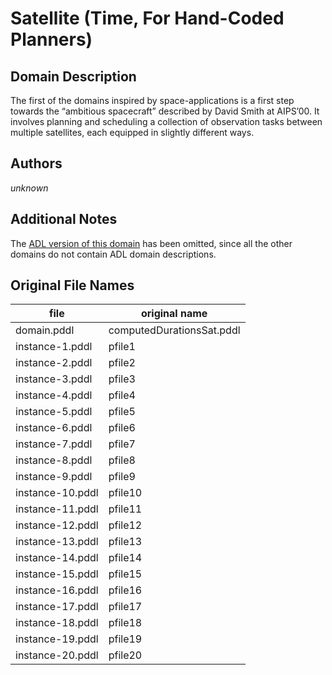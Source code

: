 # Satellite (Time, For Hand-Coded Planners)

## Domain Description

The first of the domains inspired by space-applications is a first step towards the “ambitious spacecraft” described by David Smith at AIPS’00.
It involves planning and scheduling a collection of observation tasks between multiple satellites, each equipped in slightly different ways.

## Authors

*unknown*

## Additional Notes

The [ADL version of this domain][1] has been omitted, since all the other domains do not contain ADL domain descriptions.

## Original File Names

| file             | original name             |
|------------------|---------------------------|
| domain.pddl      | computedDurationsSat.pddl |
| instance-1.pddl  | pfile1                    |
| instance-2.pddl  | pfile2                    |
| instance-3.pddl  | pfile3                    |
| instance-4.pddl  | pfile4                    |
| instance-5.pddl  | pfile5                    |
| instance-6.pddl  | pfile6                    |
| instance-7.pddl  | pfile7                    |
| instance-8.pddl  | pfile8                    |
| instance-9.pddl  | pfile9                    |
| instance-10.pddl | pfile10                   |
| instance-11.pddl | pfile11                   |
| instance-12.pddl | pfile12                   |
| instance-13.pddl | pfile13                   |
| instance-14.pddl | pfile14                   |
| instance-15.pddl | pfile15                   |
| instance-16.pddl | pfile16                   |
| instance-17.pddl | pfile17                   |
| instance-18.pddl | pfile18                   |
| instance-19.pddl | pfile19                   |
| instance-20.pddl | pfile20                   |




[1]:additional-notes/domain-adl.pddl

